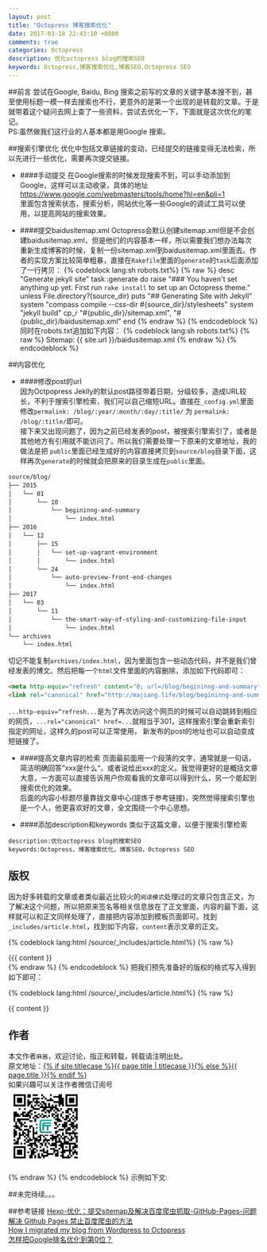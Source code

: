 ```yaml
---
layout: post
title: "Octopress 博客搜索优化"
date: 2017-03-18 22:43:10 +0800
comments: true
categories: Octopress
description: 优化octopress blog的搜索SEO
keywords: Octopress,博客搜索优化,博客SEO,Octopress SEO
---
```


##前言
尝试在Google, Baidu, Bing 搜索之前写的文章的关键字基本搜不到，甚至使用标题一模一样去搜索也不行，更意外的是第一个出现的是转载的文章。于是就带着这个疑问去网上查了一些资料，尝试去优化一下，下面就是这次优化的笔记。  
PS:虽然做我们这行业的人基本都是用Google 搜索。
<!-- more -->
##搜索引擎优化
优化中包括文章链接的变动，已经提交的链接变得无法检索，所以先进行一些优化，需要再次提交链接。

* ####手动提交
在Google搜索的时候发现搜索不到，可以手动添加到Google，这样可以主动收录，具体的地址  
https://www.google.com/webmasters/tools/home?hl=en&pli=1  
里面包含搜索状态，搜索分析，网站优化等一些Google的调试工具可以使用，以提高网站的搜索效果。

* ####提交baidusitemap.xml
Octopress会默认创建sitemap.xml但是不会创建baidusitemap.xml，但是他们的内容基本一样，所以需要我们想办法每次重新生成博客的时候，复制一份sitemap.xml到baidusitemap.xml里面去。作者的实现方案比较简单粗暴，直接在`Rakefile`里面的`generate`的`task`后面添加了一行拷贝：
{% codeblock lang:sh robots.txt%}
{% raw %}
desc "Generate jekyll site"
task :generate do
  raise "### You haven't set anything up yet. First run `rake install` to set up an Octopress theme." unless File.directory?(source_dir)
  puts "## Generating Site with Jekyll"
  system "compass compile --css-dir #{source_dir}/stylesheets"
  system "jekyll build"
  cp_r "#{public_dir}/sitemap.xml", "#{public_dir}/baidusitemap.xml"
end
{% endraw %}
{% endcodeblock %}
同时在robots.txt追加如下内容：
{% codeblock lang:sh robots.txt%}
{% raw %}
Sitemap: {{ site.url }}/baidusitemap.xml 
{% endraw %}
{% endcodeblock %}

##内容优化

* ####修改post的url  
因为Octpopress Jeklly的默认post路径带着日期，分级较多，造成URL较长，不利于搜索引擎检索，我们可以自己缩短URL。直接在`_config.yml`里面修改`permalink: /blog/:year/:month/:day/:title/` 为 `permalink: /blog/:title/`即可。  
接下来又出现问题了，因为之前已经发表的post，被搜索引擎索引了，或者是其他地方有引用就不能访问了。所以我们需要处理一下原来的文章地址，我的做法是把 `public`里面已经生成好的内容直接拷贝到`source/blog`目录下面，这样再次`generate`的时候就会把原来的目录生成在`public`里面。
```sh 博客目录
source/blog/
├── 2015
│   └── 01
│       └── 10
│           └── begininng-and-summary
│               └── index.html
├── 2016
│   └── 12
│       ├── 15
│       │   └── set-up-vagrant-environment
│       │       └── index.html
│       └── 24
│           └── auto-preview-front-end-changes
│               └── index.html
├── 2017
│   └── 03
│       └── 11
│           └── the-smart-way-of-styling-and-customizing-file-input
│               └── index.html
└── archives
    └── index.html
```
切记不能复制`archives/index.html`，因为里面包含一些动态代码，并不是我们曾经发表的博文。然后把每一个`html`文件里面的内容删除，添加如下代码即可：
```html /blog/:year/:month/:day/:title/index.html
<meta http-equiv="refresh" content="0; url=/blog/begininng-and-summary">
<link rel="canonical" href="http://majiang.life/blog/begininng-and-summary" />
```
`...http-equiv=“refresh...`是为了再次访问这个网页的时候可以自动跳转到相应的网页，`...rel="canonical" href=...`就相当于301，这样搜索引擎会重新索引指定的网址，这样久的post可以正常使用， 新发布的post的地址也可以自动变成短链接了。

* ####提高文章内容的检索
页面最前面用一个段落的文字，通常就是一句话，简洁明确回答“xxx是什么“，或者说给出xxx的定义。我觉得更好的是概括文章大意，一方面可以直接告诉用户你观看我的文章可以得到什么，另一个能起到搜索优化的效果。  
后面的内容小标题尽量靠拢文章中心(提炼于参考链接)，突然觉得搜索引擎也是一个人，他更喜欢好的文章，全文围绕一个中心思想。

* ####添加description和keywords
类似于这篇文章，以便于搜索引擎检索
```
description:优化octopress blog的搜索SEO
keywords:Octopress，博客搜索优化，博客SEO，Octopress SEO
```

## 版权
因为好多转载的文章或者类似最近比较火的`阅读模式`处理过的文章只包含正文，为了解决这个问题，所以把原来签名等相关信息放在了正文里面，内容的最下面，这样就可以和正文同样处理了，直接把内容添加到模板页面即可。找到`_includes/article.html`，找到如下内容，` content `表示文章的正文。

{% codeblock lang:html  /source/_includes/article.html%}
{% raw %}
<div class="entry-content">{{{ content }}
</div>
{% endraw %}
{% endcodeblock %}
把我们预先准备好的版权的格式写入得到如下即可：

{% codeblock lang:html  /source/_includes/article.html%}
{% raw %}
<div class="entry-content">{{ content }}
<h2>作者</h2>
<p>本文作者<code>麻酱</code>，欢迎讨论，指正和转载，转载请注明出处。<br/>
原文地址：<a href="{% if index %}{{ root_url }}{{ post.url }}{% endif %}">{% if site.titlecase %}{{ page.title | titlecase }}{% else %}{{ page.title }}{% endif %}</a><br/>
如果兴趣可以关注作者微信订阅号<br/>
<img src="/images/wechat.jpg" height="150" width="150" alt="majiangbiji" /></p>
</div>
{% endraw %}
{% endcodeblock %}
示例如下文:


##未完待续。。。

##参考链接
[Hexo-优化：提交sitemap及解决百度爬虫抓取-GitHub-Pages-问题](http://www.yuan-ji.me/Hexo-%E4%BC%98%E5%8C%96%EF%BC%9A%E6%8F%90%E4%BA%A4sitemap%E5%8F%8A%E8%A7%A3%E5%86%B3%E7%99%BE%E5%BA%A6%E7%88%AC%E8%99%AB%E6%8A%93%E5%8F%96-GitHub-Pages-%E9%97%AE%E9%A2%98/)  
[解决 Github Pages 禁止百度爬虫的方法](https://bblove.me/2015/11/25/how-to-solve-the-problem-that-github-blocks-the-baidu-spider/)  
[How I migrated my blog from Wordpress to Octopress](http://konradpodgorski.com/blog/2013/10/21/how-i-migrated-my-blog-from-wordpress-to-octopress/#redirect-301-on-github-pages)  
[怎样把Google排名优化到第0位？](https://www.seozac.com/google/featured-snippet-how/)

